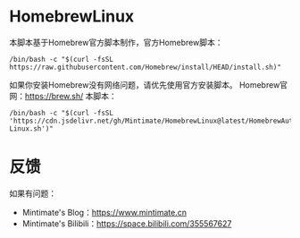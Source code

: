 # HomebrewLinux
本脚本基于Homebrew官方脚本制作，官方Homebrew脚本：
```
/bin/bash -c "$(curl -fsSL https://raw.githubusercontent.com/Homebrew/install/HEAD/install.sh)"
```
如果你安装Homebrew没有网络问题，请优先使用官方安装脚本。
Homebrew官网：https://brew.sh/
本脚本：
```
/bin/bash -c "$(curl -fsSL 'https://cdn.jsdelivr.net/gh/Mintimate/HomebrewLinux@latest/HomebrewAutoInstall-Linux.sh')"
```
# 反馈
如果有问题：
- Mintimate's Blog：https://www.mintimate.cn
- Mintimate's Bilibili：https://space.bilibili.com/355567627

